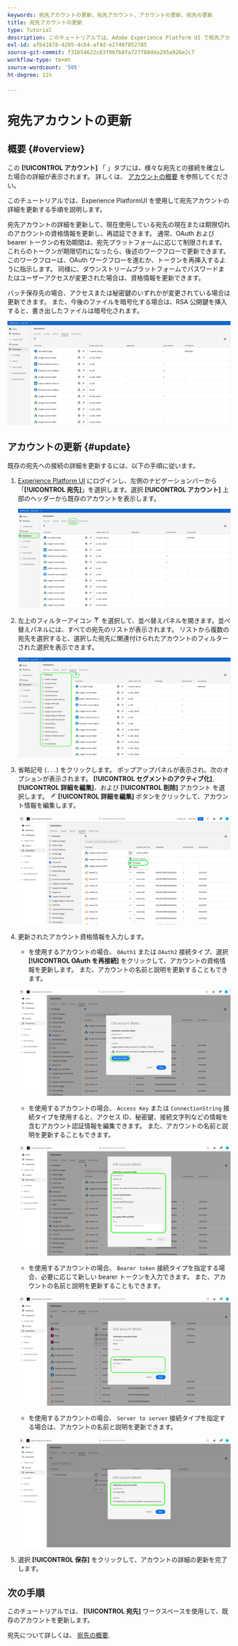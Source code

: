```yaml
---
keywords: 宛先アカウントの更新、宛先アカウント、アカウントの更新、宛先の更新
title: 宛先アカウントの更新
type: Tutorial
description: このチュートリアルでは、Adobe Experience Platform UI で宛先アカウントを更新する手順を示します
exl-id: afb41878-4205-4c64-af4d-e2740f852785
source-git-commit: f31b54622c63f96fb8fa727f80dda295a926e2c7
workflow-type: tm+mt
source-wordcount: '505'
ht-degree: 11%

---
```


# 宛先アカウントの更新

## 概要 {#overview}

この **[!UICONTROL アカウント]** 「 」タブには、様々な宛先との接続を確立した場合の詳細が表示されます。 詳しくは、 [アカウントの概要](../ui/destinations-workspace.md#accounts) を参照してください。

このチュートリアルでは、Experience PlatformUI を使用して宛先アカウントの詳細を更新する手順を説明します。

宛先アカウントの詳細を更新して、現在使用している宛先の現在または期限切れのアカウントの資格情報を更新し、再認証できます。 通常、OAuth および bearer トークンの有効期間は、宛先プラットフォームに応じて制限されます。 これらのトークンが期限切れになったら、後述のワークフローで更新できます。 このワークフローは、OAuth ワークフローを進むか、トークンを再挿入するように指示します。 同様に、ダウンストリームプラットフォームでパスワードまたはユーザーアクセスが変更された場合は、資格情報を更新できます。

バッチ保存先の場合、アクセスまたは秘密鍵のいずれかが変更されている場合は更新できます。 また、今後のファイルを暗号化する場合は、RSA 公開鍵を挿入すると、書き出したファイルは暗号化されます。

![「アカウント」タブ](../assets/ui/update-accounts/destination-accounts.png)

## アカウントの更新 {#update}

既存の宛先への接続の詳細を更新するには、以下の手順に従います。

1. [Experience Platform UI](https://platform.adobe.com/) にログインし、左側のナビゲーションバーから「**[!UICONTROL 宛先]**」を選択します。選択 **[!UICONTROL アカウント]** 上部のヘッダーから既存のアカウントを表示します。

   ![「アカウント」タブ](../assets/ui/update-accounts/accounts-tab.png)

2. 左上のフィルターアイコン ![フィルターアイコン](../assets/ui/update-accounts/filter.png) を選択して、並べ替えパネルを開きます。並べ替えパネルには、すべての宛先のリストが表示されます。 リストから複数の宛先を選択すると、選択した宛先に関連付けられたアカウントのフィルターされた選択を表示できます。

   ![宛先アカウントのフィルター](../assets/ui/update-accounts/filter-accounts.png)

3. 省略記号 (`...`) をクリックします。 ポップアップパネルが表示され、次のオプションが表示されます。 **[!UICONTROL セグメントのアクティブ化]**, **[!UICONTROL 詳細を編集]**、および **[!UICONTROL 削除]** アカウント を選択します。 ![「詳細を編集」ボタン](../assets/ui/workspace/pencil-icon.png) **[!UICONTROL 詳細を編集]** ボタンをクリックして、アカウント情報を編集します。

   ![アカウントを編集](../assets/ui/update-accounts/accounts-edit.png)

4. 更新されたアカウント資格情報を入力します。

   * を使用するアカウントの場合、 `OAuth1` または `OAuth2` 接続タイプ、選択 **[!UICONTROL OAuth を再接続]** をクリックして、アカウントの資格情報を更新します。 また、アカウントの名前と説明を更新することもできます。

   ![詳細 OAuth を編集](../assets/ui/update-accounts/edit-details-oauth.png)

   * を使用するアカウントの場合、 `Access Key` または `ConnectionString` 接続タイプを使用すると、アクセス ID、秘密鍵、接続文字列などの情報を含むアカウント認証情報を編集できます。 また、アカウントの名前と説明を更新することもできます。

   ![詳細アクセスキーを編集](../assets/ui/update-accounts/edit-details-key.png)

   * を使用するアカウントの場合、 `Bearer token` 接続タイプを指定する場合、必要に応じて新しい bearer トークンを入力できます。 また、アカウントの名前と説明を更新することもできます。

   ![詳細 Bearer トークンを編集](../assets/ui/update-accounts/edit-details-bearer.png)

   * を使用するアカウントの場合、 `Server to server` 接続タイプを指定する場合は、アカウントの名前と説明を更新できます。

   ![詳細を編集サーバー間](../assets/ui/update-accounts/edit-details-s2s.png)

5. 選択 **[!UICONTROL 保存]** をクリックして、アカウントの詳細の更新を完了します。

## 次の手順

このチュートリアルでは、 **[!UICONTROL 宛先]** ワークスペースを使用して、既存のアカウントを更新します。

宛先について詳しくは、 [宛先の概要](../catalog/overview.md).